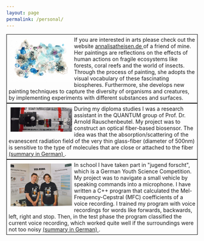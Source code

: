 ```yaml
---
layout: page
permalink: /personal/
---
```

<div class="wrap" style="padding:5px;border:thin solid black;">
        <img src="/images/Cellularis20.jpg" width="33%" align="left" style="padding:5px;">
        If you are interested in arts please check out the website <a href = "http://www.annalisatheisen.de"> annalisatheisen.de </a> of a friend of mine. Her paintings are reflections on the effects of human actions on fragile ecosystems like forests, coral reefs and the world of insects. Through the process of painting, she adopts the visual vocabulary of these fascinating biospheres. Furthermore, she develops new painting techniques to capture the diversity of organisms and creatures, by implementing experiments with different substances and surfaces.<br>
</div>
<div class="wrap" style="padding:5px;border:thin solid black;">
    <img src="/images/Biosensor.jpg" width="33%" align="left" style="padding:5px;">
    During my diploma studies I was a research assistant in the QUANTUM group of Prof. Dr. Arnold Rauschenbeutel. My project 
    was to construct an optical fiber-based biosensor. The idea was that the absorption/scattering of the evanescent radiation 
    field of the very thin glass-fiber (diameter of 500nm) is sensitive to the type of molecules that are close or attached to 
    the fiber <a href = "{{ site.baseurl }}/mixed/Project_OpticalFiberBasedBiosensor.pdf"> (summary in German) </a>.<br>
</div>
<div class="wrap" style="padding:5px;border:thin solid black;">
        <img src="/images/jugend_forscht.jpg" width="33%" align="left" style="padding:5px;">
        In school I have taken part in "jugend forscht", which is a German Youth Science Competition. My project was to             
        navigate a small vehicle by speaking commands into a microphone. I have written a C++ program that calculated the Mel-
        Frequency-Cepstral (MFC) coefficients of a voice recording. I trained my program with voice recordings for words like 
        forwards, backwards, left, right and stop. Then, in the test phase the program classified the current voice recording, 
        which worked quite well if the surroundings were not too noisy <a href = "{{ site.baseurl }}/mixed/Project_SpeechRecognition.pdf"> (summary in German) </a>. 
</div>



  
<!-- 
Below is a small selection of books that have inspired my thinking.
<br><br>
<strong>Natural Sciences</strong>
<li>Six (not so) easy pieces - R. P. Feynman</li>
<li>In search of Schrödinger's cat - J. Gribbin </li>
<li>What is life? - E. Schrödinger</li>
<li>The Road to Reality - R. Penrose</li>
<li>Anomalies in Quantum Field Theory - R.A. Bertlmann</li>
<li>Gauge Theory of Elementary Particles - T. Cheng, L. Li</li>
<li>Quantum Field Theory I - S. Weinberg</li>
<li>General Relativity - L. Ryder</li>
<li>Physics of the future - M. Kaku</li>
<li>Fearful Symmetry - the search for beauty in modern physics - A. Zee</li>
<br>
<strong>Mathematics</strong>
<li>Topological Manifolds - J. M. Lee</li>
<li>Groups, Representations and Physics - H.F. Jones</li>
<li>Algebraic Curves and Riemann Surfaces - R. Miranda</li>
<br>
<strong>Economics</strong>
<li>Economic Principles - R. Dalio</li>
<li>Fault Lines - R.G. Rajan</li>
<li>Derivates and Internal Models - H.P. Deutsch, M. Beinker</li>
<li>Zero to One - P. Thiel</li>
<li>23 Things they don't tell you about capitalism - H. Chang</li>
<br>
<strong>Philosophy & Literature</strong>
<li>Principles - R. Dalio</li>
<li>Wider den Gehorsam - A. Gruen</li>
<li>To Have or to Be - E. Fromm</li>
<li>Autonomie - H. Welzer, M. Pauen</li>
<li>Siddharta - H. Hesse</li>
<li>Der Mythos des Sisyphos - A. Camus</li>
<li>Der Fremde - A. Camus</li>
<li>Der alte Mann und das Meer - E. Hemingway</li>    
-->
